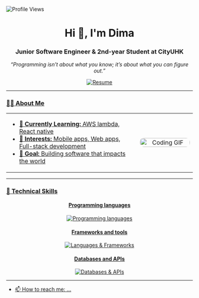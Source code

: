 <p align="left"> 
  <img src="https://komarev.com/ghpvc/?username=l9kk&label=Profile%20views&color=0e75b6&style=flat" alt="Profile Views" />
</p>

<h1 align="center">Hi 👋, I'm Dima</h1>
<h3 align="center">Junior Software Engineer & 2nd-year Student at CityUHK</h3>
<p align="center">
  <em>“Programming isn’t about what you know; it’s about what you can figure out.”</em>
</p>

<div align="center">
 
  </a> <a href="Saken_Dinmukhammed_.pdf">
    <img src="https://img.shields.io/badge/Resume-PDF-red?logo=adobe-acrobat-reader" alt="Resume"/>
</div>
<hr/>

### 👨‍💻 About Me

<table>
  <tr>
    <td width="70%">
      <ul>
        <li>🌱 <strong>Currently Learning:</strong> AWS lambda, React native</li>
        <li>💼 <strong>Interests:</strong> Mobile apps, Web apps, Full-stack development</li>
        <li>🎯 <strong>Goal:</strong> Building software that impacts the world</li>
      </ul>
    </td>
    <td width="30%" align="center">
      <img width="100%" src="https://infowithart.com/wp-content/uploads/2019/01/Cover-image.gif" alt="Coding GIF" style="border-radius:10px;"/>
    </td>
  </tr>
</table>

---

### 💎 Technical Skills

<div align="center">
<h4>Programming languages</h4>
<img src="https://skillicons.dev/icons?i=python,javascript,cpp,react,typescript,sql" alt="Programming languages" />

<h4>Frameworks and tools</h4>
<img src="https://skillicons.dev/icons?i=bash,git,aws,vercel,numpy,pandas" alt="Languages & Frameworks" />

<h4>Databases and APIs</h4>
<img src="https://skillicons.dev/icons?i=postgres,mongodb,supabase" alt="Databases & APIs" />
</div>
</div>

---

- 📫 How to reach me: ...
